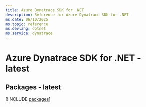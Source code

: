 ```yaml
---
title: Azure Dynatrace SDK for .NET
description: Reference for Azure Dynatrace SDK for .NET
ms.date: 06/10/2025
ms.topic: reference
ms.devlang: dotnet
ms.service: dynatrace
---
```

# Azure Dynatrace SDK for .NET - latest
## Packages - latest
[!INCLUDE [packages](dynatrace-index.md)]